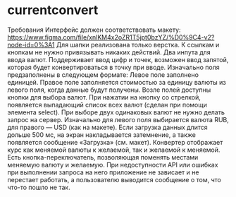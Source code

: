 # currentconvert
Требования
Интерфейс должен соответствовать макету:
https://www.figma.com/file/xnlKM4x2oZR1T5jpt0bzYZ/%D0%9C4-v2?node-id=0%3A1
Для шапки реализована только верстка. К ссылкам и кнопкам не нужно привязывать никаких действий.
Два инпута для ввода валют. Поддерживает ввод цифр и точек, возможен ввод запятой, которая будет конвертироваться в точку при вводе. 
Изначально поля предзаполнены в следующем формате:
Левое поле заполнено единицей.
Правое поле заполняется стоимостью за единицу валюты из левого поля, когда данные будут получены.
Возле полей доступны кнопки для выбора валют. При нажатии на кнопку со стрелкой, появляется выпадающий список всех валют (сделан при помощи элемента select).
При выборе двух одинаковых валют не нужно делать запрос на сервер. Изначально для левого поля выбирается валюта RUB, для правого — USD (как на макете).
Если загрузка данных длится дольше 500 мс, на экран накладывается затемнение, а также появляется сообщение «Загрузка» (см. макет).
Конвертер отображает курс как меняемой валюты к желаемой, так и желаемой к меняемой.
Есть кнопка-переключатель, позволяющая поменять местами меняемую валюту и желаемую.
При недоступности API или ошибках при выполнении запроса на него приложение не зависает и не перестает работать, а пользователю выводится сообщение о том, что что-то пошло не так.

